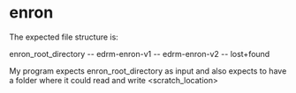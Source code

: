 # enron

The expected file structure is:

enron_root_directory
	-- edrm-enron-v1
	-- edrm-enron-v2
	-- lost+found

My program expects enron_root_directory as input and also expects to have a folder where it could read and write <scratch_location>

